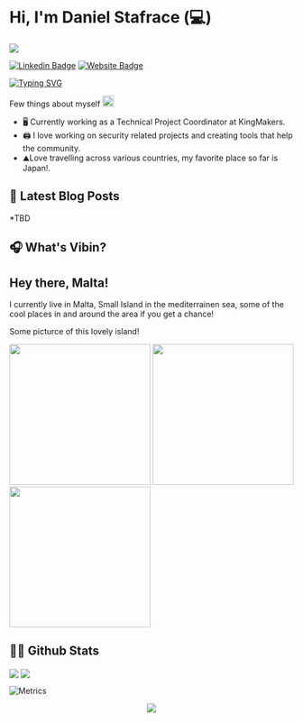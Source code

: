 # Hi, I'm Daniel Stafrace (:computer:)
![](https://komarev.com/ghpvc/?username=Z0lGi4)

[![Linkedin Badge](https://img.shields.io/badge/-LinkedIn-0e76a8?style=flat-square&logo=Linkedin&logoColor=white)](https://www.linkedin.com/in/danielstafrace/)
[![Website Badge](https://img.shields.io/badge/Website-3b5998?style=flat-square&logo=google-chrome&logoColor=white)](https://www.secopsresources.com)

[![Typing SVG](https://readme-typing-svg.herokuapp.com?font=comfortaa&color=%23F77B93&size=25&height=40&lines=Nice+to+meet+you!;I'm+a+Technical+Project+Coordinator;My+Passion+is+Cloud+and+Security%3F)](https://git.io/typing-svg)


Few things about myself <img src="https://emojis.slackmojis.com/emojis/images/1520808873/3643/cool-doge.gif?1520808873" width="20" />

* 🖥️ Currently working as a Technical Project Coordinator at KingMakers.
* 🖨️ I love working on security related projects and creating tools that help the community.
* ⛰️Love travelling across various countries, my favorite place so far is Japan!.
  
## 🚀 Latest Blog Posts

<!-- BLOG-POST-LIST:START -->
*TBD
<!-- BLOG-POST-LIST:END -->

## 🎧 What's Vibin?


## Hey there, Malta!

I currently live in Malta, Small Island in the mediterrainen sea, some of the cool places in and around the area if you get a chance! 

Some picturce of this lovely island!

<div>
  <img src="![m3](https://user-images.githubusercontent.com/42749916/159684257-2e003925-5cfb-4a14-9193-e57e47d2ddb2.jpg)
" width="250" height="250"/>
  <img src="![m2](https://user-images.githubusercontent.com/42749916/159684312-bd76bf31-0971-4883-aac6-da87b5d7500a.jpg)
" width="250" height="250"/>
  <img src="![m4](https://user-images.githubusercontent.com/42749916/159684537-4175191c-eca8-4293-b3ea-eaa27f720a78.jpg)
" width="250" height="250"/>
</div>

## 👨‍💻 Github Stats

<img align="center" src="https://github-readme-stats.vercel.app/api?username=Z0lGi4&show_icons=true&theme=dracula" />

<img align="center" src="https://github-readme-stats.vercel.app/api/top-langs/?username=Z0lGi4&layout=compact" />

![Metrics](https://github.com/Z0lGi4/Z0lGi4/blob/main/github-metrics.svg)

<p align="center">
  <img src="https://capsule-render.vercel.app/api?type=waving&color=gradient&height=110&section=footer&animation=twinkling"/>
</p>
